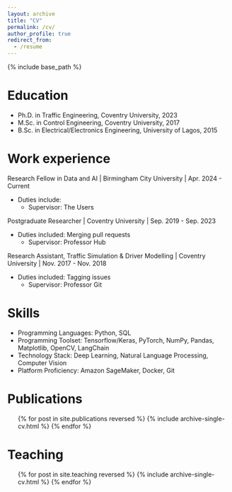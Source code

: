 ```yaml
---
layout: archive
title: "CV"
permalink: /cv/
author_profile: true
redirect_from:
  - /resume
---
```


{% include base_path %}

Education
======
* Ph.D. in Traffic Engineering, Coventry University, 2023
* M.Sc. in Control Engineering, Coventry University, 2017
* B.Sc. in Electrical/Electronics Engineering, University of Lagos, 2015

Work experience
======
Research Fellow in Data and AI | Birmingham City University | Apr. 2024 - Current
  * Duties include: 
    * Supervisor: The Users

Postgraduate Researcher | Coventry University | Sep. 2019 - Sep. 2023
  * Duties included: Merging pull requests
    * Supervisor: Professor Hub

Research Assistant, Traffic Simulation & Driver Modelling | Coventry University | Nov. 2017 - Nov. 2018
  * Duties included: Tagging issues
    * Supervisor: Professor Git
  
Skills
======
* Programming Languages: Python, SQL
* Programming Toolset: Tensorflow/Keras, PyTorch, NumPy, Pandas, Matplotlib, OpenCV, LangChain
* Technology Stack: Deep Learning, Natural Language Processing, Computer Vision 
* Platform Proficiency: Amazon SageMaker, Docker, Git

Publications
======
  <ul>{% for post in site.publications reversed %}
    {% include archive-single-cv.html %}
  {% endfor %}</ul>
  
<!--
Talks
 ======
  <ul>{% for post in site.talks reversed %}
    {% include archive-single-talk-cv.html  %}
  {% endfor %}</ul>
-->
  
Teaching
======
  <ul>{% for post in site.teaching reversed %}
    {% include archive-single-cv.html %}
  {% endfor %}</ul>
  
<!--
Service and leadership
======
* Currently signed in to 43 different slack teams
-->
